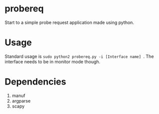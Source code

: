 # probereq
Start to a simple probe request application made using python.

# Usage
Standard usage is ```sudo python2 probereq.py -i [Interface name] ```. The interface needs to be in monitor mode though.

# Dependencies 
1. manuf
2. argparse
3. scapy